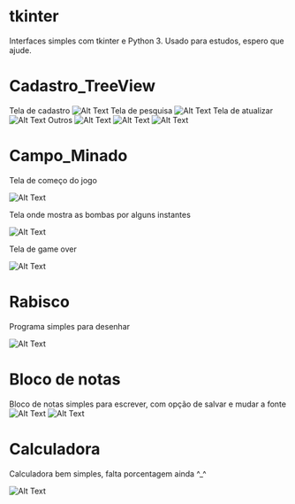 # tkinter
Interfaces simples com tkinter e Python 3.
Usado para estudos, espero que ajude.

# Cadastro_TreeView
Tela de cadastro
![Alt Text](https://github.com/JonathanGalk/tkinter/blob/master/imagens/01.jpg)
Tela de pesquisa
![Alt Text](https://github.com/JonathanGalk/tkinter/blob/master/imagens/02.jpg)
Tela de atualizar
![Alt Text](https://github.com/JonathanGalk/tkinter/blob/master/imagens/03.jpg)
Outros
![Alt Text](https://github.com/JonathanGalk/tkinter/blob/master/imagens/04.jpg)
![Alt Text](https://github.com/JonathanGalk/tkinter/blob/master/imagens/05.jpg)
![Alt Text](https://github.com/JonathanGalk/tkinter/blob/master/imagens/06.jpg)

# Campo_Minado
Tela de começo do jogo

![Alt Text](https://github.com/JonathanGalk/tkinter/blob/master/imagens/c1.jpg)

Tela onde mostra as bombas por alguns instantes

![Alt Text](https://github.com/JonathanGalk/tkinter/blob/master/imagens/c2.jpg)

Tela de game over

![Alt Text](https://github.com/JonathanGalk/tkinter/blob/master/imagens/c3.jpg)

# Rabisco
Programa simples para desenhar

![Alt Text](https://github.com/JonathanGalk/tkinter/blob/master/imagens/rab.jpg)

# Bloco de notas
Bloco de notas simples para escrever, com opção de salvar e mudar a fonte
![Alt Text](https://github.com/JonathanGalk/tkinter/blob/master/imagens/bloc1.jpg)
![Alt Text](https://github.com/JonathanGalk/tkinter/blob/master/imagens/bloc2.png)

# Calculadora 
Calculadora bem simples, falta porcentagem ainda ^_^

![Alt Text](https://github.com/JonathanGalk/tkinter/blob/master/imagens/calc.jpg)


